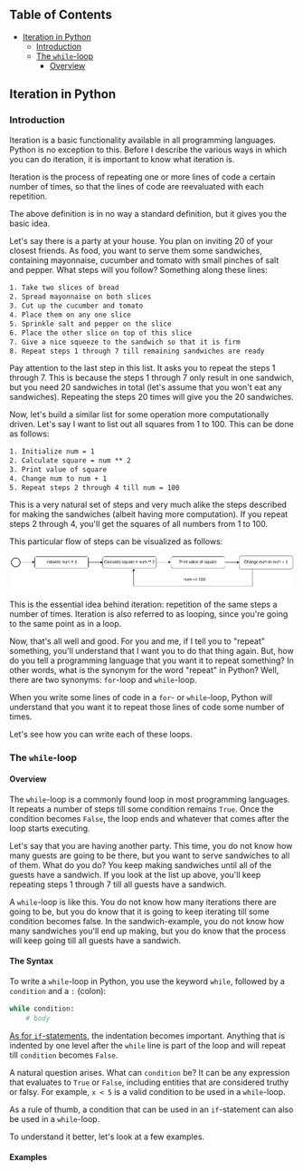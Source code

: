 ## Table of Contents

- [Iteration in Python](#iteration-in-python)
    + [Introduction]()
    + [The `while`-loop]()
        * [Overview]()


## Iteration in Python

### Introduction

Iteration is a basic functionality available in all programming languages. Python is no exception to this. Before I describe the various ways in which you can do iteration, it is important to know what iteration is.


Iteration is the process of repeating one or more lines of code a certain number of times, so that the lines of code are reevaluated with each repetition.

The above definition is in no way a standard definition, but it gives you the basic idea.

Let's say there is a party at your house. You plan on inviting 20 of your closest friends. As food, you want to serve them some sandwiches, containing mayonnaise, cucumber and tomato with small pinches of salt and pepper. What steps will you follow? Something along these lines:

```text
1. Take two slices of bread
2. Spread mayonnaise on both slices
3. Cut up the cucumber and tomato
4. Place them on any one slice
5. Sprinkle salt and pepper on the slice
6. Place the other slice on top of this slice
7. Give a nice squeeze to the sandwich so that it is firm
8. Repeat steps 1 through 7 till remaining sandwiches are ready
```

Pay attention to the last step in this list. It asks you to repeat the steps 1 through 7. This is because the steps 1 through 7 only result in one sandwich, but you need 20 sandwiches in total (let's assume that you won't eat any sandwiches). Repeating the steps 20 times will give you the 20 sandwiches.


Now, let's build a similar list for some operation more computationally driven. Let's say I want to list out all squares from 1 to 100. This can be done as follows:

```text
1. Initialize num = 1
2. Calculate square = num ** 2
3. Print value of square
4. Change num to num + 1
5. Repeat steps 2 through 4 till num = 100
```

This is a very natural set of steps and very much alike the steps described for making the sandwiches (albeit having more computation). If you repeat steps 2 through 4, you'll get the squares of all numbers from 1 to 100.

This particular flow of steps can be visualized as follows:

<p align="center">
    <img src="/img/flow_chart_iteration.png"></img>
</p>

This is the essential idea behind iteration: repetition of the same steps a number of times. Iteration is also referred to as looping, since you're going to the same point as in a loop.

Now, that's all well and good. For you and me, if I tell you to "repeat" something, you'll understand that I want you to do that thing again. But, how do you tell a programming language that you want it to repeat something? In other words, what is the synonym for the word "repeat" in Python? Well, there are two synonyms: `for`-loop and `while`-loop.


When you write some lines of code in a `for`- or `while`-loop, Python will understand that you want it to repeat those lines of code some number of times.

Let's see how you can write each of these loops.

### The `while`-loop

#### Overview

The `while`-loop is a commonly found loop in most programming languages. It repeats a number of steps till some condition remains `True`. Once the condition becomes `False`, the loop ends and whatever that comes after the loop starts executing.

Let's say that you are having another party. This time, you do not know how many guests are going to be there, but you want to serve sandwiches to all of them. What do you do? You keep making sandwiches until all of the guests have a sandwich. If you look at the list up above, you'll keep repeating steps 1 through 7 till all guests have a sandwich.

A `while`-loop is like this. You do not know how many iterations there are going to be, but you do know that it is going to keep iterating till some condition becomes false. In the sandwich-example, you do not know how many sandwiches you'll end up making, but you do know that the process will keep going till all guests have a sandwich.

#### The Syntax

To write a `while`-loop in Python, you use the keyword `while`, followed by a `condition` and a `:` (colon):

```python
while condition:
    # body
```

[As for `if`-statements](/5.0%20Control%20Flow%20Statements/5.1%20The%20if%20Statement.md#the-syntax), the indentation becomes important. Anything that is indented by one level after the `while` line is part of the loop and will repeat till `condition` becomes `False`.

A natural question arises. What can `condition` be? It can be any expression that evaluates to `True` or `False`, including entities that are considered truthy or falsy. For example, `x < 5` is a valid condition to be used in a `while`-loop.

As a rule of thumb, a condition that can be used in an `if`-statement can also be used in a `while`-loop.

To understand it better, let's look at a few examples.

#### Examples





